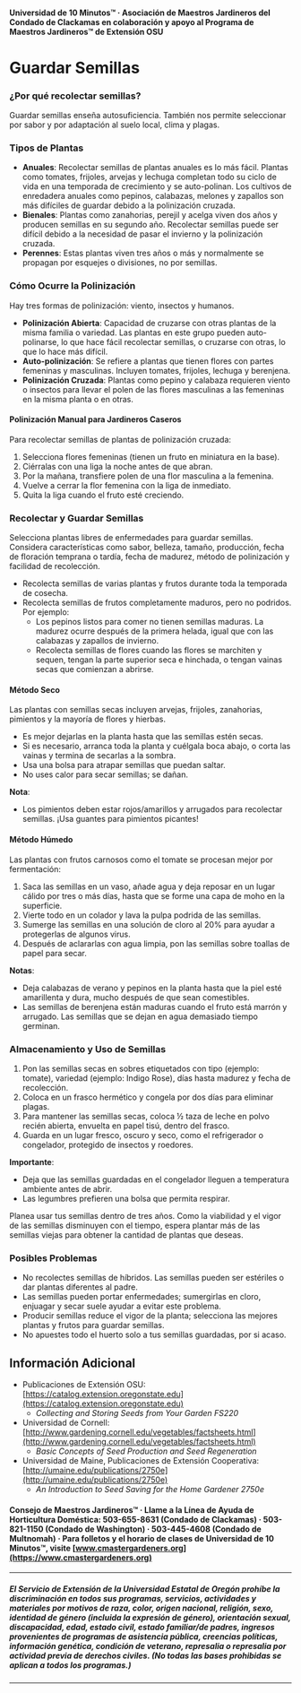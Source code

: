 #### Universidad de 10 Minutos™ · Asociación de Maestros Jardineros del Condado de Clackamas en colaboración y apoyo al Programa de Maestros Jardineros™ de Extensión OSU

# Guardar Semillas

### ¿Por qué recolectar semillas?
Guardar semillas enseña autosuficiencia. También nos permite seleccionar por sabor y por adaptación al suelo local, clima y plagas.

### Tipos de Plantas

- **Anuales**: Recolectar semillas de plantas anuales es lo más fácil. Plantas como tomates, frijoles, arvejas y lechuga completan todo su ciclo de vida en una temporada de crecimiento y se auto-polinan. Los cultivos de enredadera anuales como pepinos, calabazas, melones y zapallos son más difíciles de guardar debido a la polinización cruzada.
- **Bienales**: Plantas como zanahorias, perejil y acelga viven dos años y producen semillas en su segundo año. Recolectar semillas puede ser difícil debido a la necesidad de pasar el invierno y la polinización cruzada.
- **Perennes**: Estas plantas viven tres años o más y normalmente se propagan por esquejes o divisiones, no por semillas.

### Cómo Ocurre la Polinización

Hay tres formas de polinización: viento, insectos y humanos.

- **Polinización Abierta**: Capacidad de cruzarse con otras plantas de la misma familia o variedad. Las plantas en este grupo pueden auto-polinarse, lo que hace fácil recolectar semillas, o cruzarse con otras, lo que lo hace más difícil.
- **Auto-polinización**: Se refiere a plantas que tienen flores con partes femeninas y masculinas. Incluyen tomates, frijoles, lechuga y berenjena.
- **Polinización Cruzada**: Plantas como pepino y calabaza requieren viento o insectos para llevar el polen de las flores masculinas a las femeninas en la misma planta o en otras.

#### Polinización Manual para Jardineros Caseros

Para recolectar semillas de plantas de polinización cruzada:

1. Selecciona flores femeninas (tienen un fruto en miniatura en la base).
2. Ciérralas con una liga la noche antes de que abran.
3. Por la mañana, transfiere polen de una flor masculina a la femenina.
4. Vuelve a cerrar la flor femenina con la liga de inmediato.
5. Quita la liga cuando el fruto esté creciendo.

### Recolectar y Guardar Semillas

Selecciona plantas libres de enfermedades para guardar semillas. Considera características como sabor, belleza, tamaño, producción, fecha de floración temprana o tardía, fecha de madurez, método de polinización y facilidad de recolección.

- Recolecta semillas de varias plantas y frutos durante toda la temporada de cosecha.
- Recolecta semillas de frutos completamente maduros, pero no podridos. Por ejemplo:
  - Los pepinos listos para comer no tienen semillas maduras. La madurez ocurre después de la primera helada, igual que con las calabazas y zapallos de invierno.
  - Recolecta semillas de flores cuando las flores se marchiten y sequen, tengan la parte superior seca e hinchada, o tengan vainas secas que comienzan a abrirse.

#### Método Seco

Las plantas con semillas secas incluyen arvejas, frijoles, zanahorias, pimientos y la mayoría de flores y hierbas.

- Es mejor dejarlas en la planta hasta que las semillas estén secas.
- Si es necesario, arranca toda la planta y cuélgala boca abajo, o corta las vainas y termina de secarlas a la sombra.
- Usa una bolsa para atrapar semillas que puedan saltar.
- No uses calor para secar semillas; se dañan.

**Nota**:  
- Los pimientos deben estar rojos/amarillos y arrugados para recolectar semillas. ¡Usa guantes para pimientos picantes!

#### Método Húmedo

Las plantas con frutos carnosos como el tomate se procesan mejor por fermentación:

1. Saca las semillas en un vaso, añade agua y deja reposar en un lugar cálido por tres o más días, hasta que se forme una capa de moho en la superficie.
2. Vierte todo en un colador y lava la pulpa podrida de las semillas.
3. Sumerge las semillas en una solución de cloro al 20% para ayudar a protegerlas de algunos virus.
4. Después de aclararlas con agua limpia, pon las semillas sobre toallas de papel para secar.

**Notas**:  
- Deja calabazas de verano y pepinos en la planta hasta que la piel esté amarillenta y dura, mucho después de que sean comestibles.
- Las semillas de berenjena están maduras cuando el fruto está marrón y arrugado. Las semillas que se dejan en agua demasiado tiempo germinan.

### Almacenamiento y Uso de Semillas

1. Pon las semillas secas en sobres etiquetados con tipo (ejemplo: tomate), variedad (ejemplo: Indigo Rose), días hasta madurez y fecha de recolección.
2. Coloca en un frasco hermético y congela por dos días para eliminar plagas.
3. Para mantener las semillas secas, coloca ½ taza de leche en polvo recién abierta, envuelta en papel tisú, dentro del frasco.
4. Guarda en un lugar fresco, oscuro y seco, como el refrigerador o congelador, protegido de insectos y roedores.

**Importante**:  
- Deja que las semillas guardadas en el congelador lleguen a temperatura ambiente antes de abrir.
- Las legumbres prefieren una bolsa que permita respirar.

Planea usar tus semillas dentro de tres años. Como la viabilidad y el vigor de las semillas disminuyen con el tiempo, espera plantar más de las semillas viejas para obtener la cantidad de plantas que deseas.

### Posibles Problemas

- No recolectes semillas de híbridos. Las semillas pueden ser estériles o dar plantas diferentes al padre.
- Las semillas pueden portar enfermedades; sumergirlas en cloro, enjuagar y secar suele ayudar a evitar este problema.
- Producir semillas reduce el vigor de la planta; selecciona las mejores plantas y frutos para guardar semillas.
- No apuestes todo el huerto solo a tus semillas guardadas, por si acaso.

## Información Adicional

- Publicaciones de Extensión OSU: [https://catalog.extension.oregonstate.edu](https://catalog.extension.oregonstate.edu)  
  - *Collecting and Storing Seeds from Your Garden FS220*
- Universidad de Cornell: [http://www.gardening.cornell.edu/vegetables/factsheets.html](http://www.gardening.cornell.edu/vegetables/factsheets.html)  
  - *Basic Concepts of Seed Production and Seed Regeneration*
- Universidad de Maine, Publicaciones de Extensión Cooperativa: [http://umaine.edu/publications/2750e](http://umaine.edu/publications/2750e)  
  - *An Introduction to Seed Saving for the Home Gardener 2750e*

#### Consejo de Maestros Jardineros™ · Llame a la Línea de Ayuda de Horticultura Doméstica: 503-655-8631 (Condado de Clackamas) · 503-821-1150 (Condado de Washington) · 503-445-4608 (Condado de Multnomah) · Para folletos y el horario de clases de Universidad de 10 Minutos™, visite [www.cmastergardeners.org](https://www.cmastergardeners.org)

---

##### El Servicio de Extensión de la Universidad Estatal de Oregón prohíbe la discriminación en todos sus programas, servicios, actividades y materiales por motivos de raza, color, origen nacional, religión, sexo, identidad de género (incluida la expresión de género), orientación sexual, discapacidad, edad, estado civil, estado familiar/de padres, ingresos provenientes de programas de asistencia pública, creencias políticas, información genética, condición de veterano, represalia o represalia por actividad previa de derechos civiles. (No todas las bases prohibidas se aplican a todos los programas.)
---